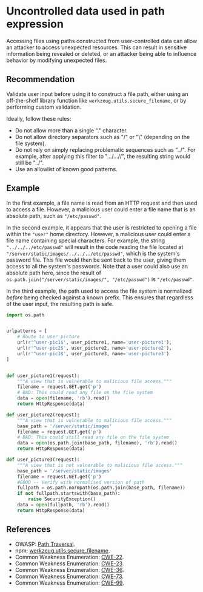 # Uncontrolled data used in path expression
Accessing files using paths constructed from user-controlled data can allow an attacker to access unexpected resources. This can result in sensitive information being revealed or deleted, or an attacker being able to influence behavior by modifying unexpected files.


## Recommendation
Validate user input before using it to construct a file path, either using an off-the-shelf library function like `werkzeug.utils.secure_filename`, or by performing custom validation.

Ideally, follow these rules:

* Do not allow more than a single "." character.
* Do not allow directory separators such as "/" or "\\" (depending on the file system).
* Do not rely on simply replacing problematic sequences such as "../". For example, after applying this filter to ".../...//", the resulting string would still be "../".
* Use an allowlist of known good patterns.

## Example
In the first example, a file name is read from an HTTP request and then used to access a file. However, a malicious user could enter a file name that is an absolute path, such as `"/etc/passwd"`.

In the second example, it appears that the user is restricted to opening a file within the `"user"` home directory. However, a malicious user could enter a file name containing special characters. For example, the string `"../../../etc/passwd"` will result in the code reading the file located at `"/server/static/images/../../../etc/passwd"`, which is the system's password file. This file would then be sent back to the user, giving them access to all the system's passwords. Note that a user could also use an absolute path here, since the result of `os.path.join("/server/static/images/", "/etc/passwd")` is `"/etc/passwd"`.

In the third example, the path used to access the file system is normalized *before* being checked against a known prefix. This ensures that regardless of the user input, the resulting path is safe.


```python
import os.path


urlpatterns = [
    # Route to user_picture
    url(r'^user-pic1$', user_picture1, name='user-picture1'),
    url(r'^user-pic2$', user_picture2, name='user-picture2'),
    url(r'^user-pic3$', user_picture3, name='user-picture3')
]


def user_picture1(request):
    """A view that is vulnerable to malicious file access."""
    filename = request.GET.get('p')
    # BAD: This could read any file on the file system
    data = open(filename, 'rb').read()
    return HttpResponse(data)

def user_picture2(request):
    """A view that is vulnerable to malicious file access."""
    base_path = '/server/static/images'
    filename = request.GET.get('p')
    # BAD: This could still read any file on the file system
    data = open(os.path.join(base_path, filename), 'rb').read()
    return HttpResponse(data)

def user_picture3(request):
    """A view that is not vulnerable to malicious file access."""
    base_path = '/server/static/images'
    filename = request.GET.get('p')
    #GOOD -- Verify with normalised version of path
    fullpath = os.path.normpath(os.path.join(base_path, filename))
    if not fullpath.startswith(base_path):
        raise SecurityException()
    data = open(fullpath, 'rb').read()
    return HttpResponse(data)

```

## References
* OWASP: [Path Traversal](https://owasp.org/www-community/attacks/Path_Traversal).
* npm: [werkzeug.utils.secure_filename](http://werkzeug.pocoo.org/docs/utils/#werkzeug.utils.secure_filename).
* Common Weakness Enumeration: [CWE-22](https://cwe.mitre.org/data/definitions/22.html).
* Common Weakness Enumeration: [CWE-23](https://cwe.mitre.org/data/definitions/23.html).
* Common Weakness Enumeration: [CWE-36](https://cwe.mitre.org/data/definitions/36.html).
* Common Weakness Enumeration: [CWE-73](https://cwe.mitre.org/data/definitions/73.html).
* Common Weakness Enumeration: [CWE-99](https://cwe.mitre.org/data/definitions/99.html).
